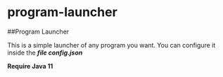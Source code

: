# program-launcher

##Program Launcher

This is a simple launcher of any program you want. You can configure it inside the _**file config.json**_

**Require Java 11**
